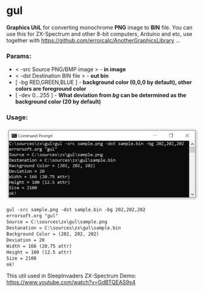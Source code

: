 # gul
**Graphics UtiL** for converting monochrome **PNG** image to **BIN** file.
You can use this for ZX-Spectrum and other 8-bit computers, Arduino and etc, use together with https://github.com/errorcalc/AnotherGraphicsLibrary ...

### Params:
* < -src Source PNG/BMP image > - **in image**
* < -dst Destination BIN file > - **out bin**
* [ -bg RED,GREEN,BLUE ] - **background color (0,0,0 by default), other colors are foreground color**
* [ -dev 0...255 ] - **What deviation from *bg* can be determined as the background color (20 by default)**

### Usage:
![screen](screen.png)
```
gul -src sample.png -dst sample.bin -bg 202,202,202
errorsoft.org "gul"
Source = C:\sources\zx\gul\sample.png
Destanation = C:\sources\zx\gul\sample.bin
Background Color = (202, 202, 202)
Deviation = 20
Width = 166 (20.75 attr)
Height = 100 (12.5 attr)
Size = 2100
ok!
```

This util used in SleepInvaders ZX-Spectrum Demo: https://www.youtube.com/watch?v=GdBTQEAS9s4
